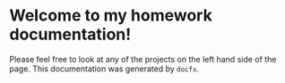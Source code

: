 # Welcome to my homework documentation!
Please feel free to look at any of the projects on the left hand side of the page.
This documentation was generated by `docfx`.